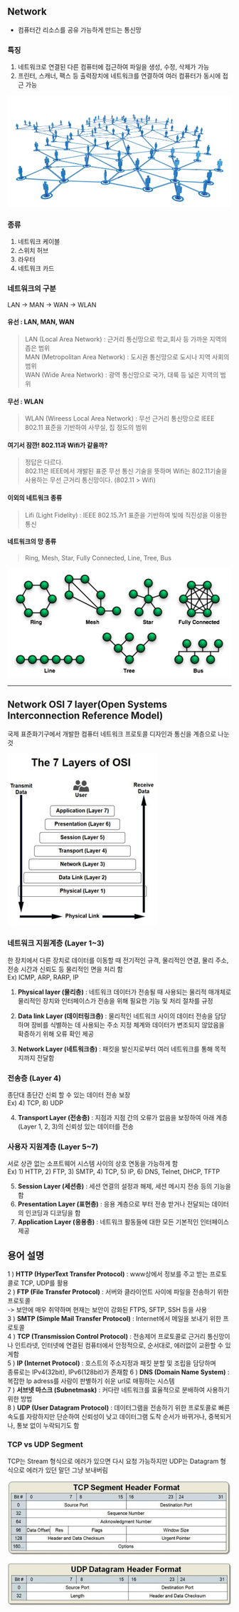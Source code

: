 ## **Network**
- 컴퓨터간 리소스를 공유 가능하게 만드는 통신망

### **특징**
1. 네트워크로 연결된 다른 컴퓨터에 접근하여 파일을 생성, 수정, 삭제가 가능
1. 프린터, 스캐너, 팩스 등 출력장치에 네트워크를 연결하여 여러 컴퓨터가 동시에 접근 가능   

![Network.jpg](./network.jpg)

### **종류**
1. 네트워크 케이블
1. 스위치 허브
1. 라우터
1. 네트워크 카드

### **네트워크의 구분**
LAN -> MAN -> WAN -> WLAN   

#### **유선 : LAN, MAN, WAN**
>LAN (Local Area Network) : 근거리 통신망으로 학교,회사 등 가까운 지역의 좁은 범위   
>MAN (Metropolitan Area Network) : 도시권 통신망으로 도시나 지역 사회의 범위   
>WAN (Wide Area Network) : 광역 통신망으로 국가, 대륙 등 넓은 지역의 범위

#### **무선 : WLAN**
>WLAN (Wireess Local Area Network) : 무선 근거리 통신망으로 IEEE 802.11 표준을 기반하여 사무실, 집 정도의 범위

#### **여기서 잠깐! 802.11과 Wifi가 같을까?**
> 정답은 다르다.   
802.11은 IEEE에서 개발된 표준 무선 통신 기술을 뜻하며 Wifi는 802.11기술을 사용하는 무선 근거리 통신망이다. (802.11 > Wifi)

#### **이외의 네트워크 종류**
>Lifi (Light Fidelity) : IEEE 802.15.7r1 표준을 기반하여 빛에 직진성을 이용한 통신

#### **네트워크의 망 종류**
> Ring, Mesh, Star, Fully Connected, Line, Tree, Bus   

![networktopology.png](./networktopologies.png)

<hr></hr>

## **Network OSI 7 layer**(Open Systems Interconnection Reference Model)
국제 표준화기구에서 개발한 컴퓨터 네트워크 프로토콜 디자인과 통신을 계층으로 나눈 것   

![7-layer-model.jpg](./7-layer-model.jpg)

### **네트워크 지원계층 (Layer 1~3)**
한 장치에서 다른 장치로 데이터를 이동할 때 전기적인 규격, 물리적인 연결, 물리 주소, 전송 시간과 신뢰도 등 물리적인 면을 처리 함   
Ex) ICMP, ARP, RARP, IP
1. **Physical layer (물리층)** : 네트워크 데이터가 전송될 때 사용되는 물리적 매개체로 물리적인 장치와 인터페이스가 전송을 위해 필요한 기능 및 처리 절차를 규정

2. **Data link Layer (데이터링크층)** : 물리적인 네트워크 사이의 데이터 전송을 담당하며 장비를 식별하는 데 사용되는 주소 지정 체계와 데이터가 변조되지 않았음을 확증하기 위해 오류 확인 제공

3. **Network Layer (네트워크층)** : 패킷을 발신지로부터 여러 네트워크를 통해 목적지까지 전달함

### **전송층 (Layer 4)**
종단대 종단간 신뢰 할 수 있는 데이터 전송 보장   
Ex) 4) TCP, 8) UDP   

4. **Transport Layer (전송층)** : 지점과 지점 간의 오류가 없음을 보장하여 아래 계층(Layer 1, 2, 3)의 신뢰성 있는 데이터를 전송

### **사용자 지원계층 (Layer 5~7)**
서로 상관 없는 소프트웨어 시스템 사이의 상호 연동을 가능하게 함   
Ex) 1) HTTP, 2) FTP, 3) SMTP, 4) TCP, 5) IP, 6) DNS, Telnet, DHCP, TFTP   

5. **Session Layer (세션층)** :  세션 연결의 설정과 해제, 세션 메시지 전송 등의 기능을 함   
6. **Presentation Layer (표현층)** : 응용 계층으로 부터 전송 받거나 전달되는 데이터의 인코딩과 디코딩을 함   
7. **Application Layer (응용층)** : 네트워크 활동들에 대한 모든 기본적인 인터페이스 제공 

## 용어 설명   
1 ) **HTTP (HyperText Transfer Protocol)** : www상에서 정보를 주고 받는 프로토콜로 TCP, UDP를 활용   
2 ) **FTP (File Transfer Protocol)** : 서버와 클라이언트 사이에 파일을 전송하기 위한 프로토콜   
-> 보안에 매우 취약하며 현재는 보안이 강화된 FTPS, SFTP, SSH 등을 사용   
3 ) **SMTP (Simple Mail Transfer Protocol)** : Internet에서 메일을 보내기 위한 프로토콜   
4 ) **TCP (Transmission Control Protocol)** : 전송제어 프로토콜로 근거리 통신망이나 인트라넷, 인터넷에 연결된 컴퓨터에서 안정적으로, 순서대로, 에러없이 교환할 수 있게함   
5 ) **IP (Internet Protocol)** : 호스트의 주소지정과 패킷 분할 및 조립을 담당하며   
종류로는 IPv4(32bit), IPv6(128bit)가 존재함
6 ) **DNS (Domain Name System)** : 복잡한 Ip adress를 사람이 판별하기 쉬운 url로 매핑하는 시스템   
7 ) **서브넷 마스크 (Subnetmask)** : 커다란 네트워크를 효율적으로 분배하여 사용하기 위한 방법   
8 ) **UDP (User Datagram Protocol)** : 데이터그램을 전송하기 위한 프로토콜로 빠른 속도를 자랑하지만 단순하여 신뢰성이 낮고 데이터그램 도착 순서가 바뀌거나, 중복되거나, 통보 없이 누락되기도 함   

### **TCP vs UDP Segment**
TCP는 Stream 형식으로 에러가 있으면 다시 요청 가능하지만 UDP는 Datagram 형식으로 에러가 있던 말던 그냥 보내버림   

![tcp-udp.jpg](tcp-udp.jpg)

